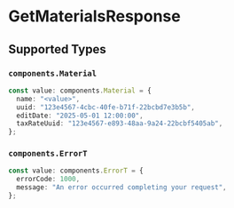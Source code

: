 # GetMaterialsResponse


## Supported Types

### `components.Material`

```typescript
const value: components.Material = {
  name: "<value>",
  uuid: "123e4567-4cbc-40fe-b71f-22bcbd7e3b5b",
  editDate: "2025-05-01 12:00:00",
  taxRateUuid: "123e4567-e893-48aa-9a24-22bcbf5405ab",
};
```

### `components.ErrorT`

```typescript
const value: components.ErrorT = {
  errorCode: 1000,
  message: "An error occurred completing your request",
};
```

